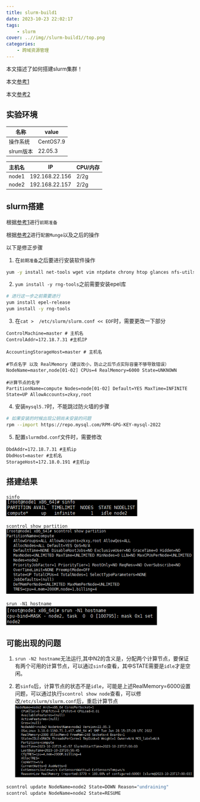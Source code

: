 ```yaml
---
title: slurm-build1
date: 2023-10-23 22:02:17
tags:
    - slurm
cover: ..//img//slurm-build1//top.png
categories:
    - 跨域资源管理
---
```

本文描述了如何搭建slurm集群！

本文[参考1](https://www.volcengine.com/docs/6419/114305)

本文[参考2](https://www.wanghaiqing.com/article/911f5d98-b68a-4daa-8db6-ee2052ec8275/)

## 实验环境
|名称|value|
|---|---|
|操作系统|CentOS7.9|
|slrum版本|22.05.3|

|主机名|IP|CPU/内存|
|---|---|---|
|node1|192.168.22.156|2/2g|
|node2|192.168.22.157|2/2g|

## slurm搭建

根据[参考1](https://www.volcengine.com/docs/6419/114305)进行`前期准备`

根据[参考2](https://www.wanghaiqing.com/article/911f5d98-b68a-4daa-8db6-ee2052ec8275/)进行`配置Munge`以及之后的操作

以下是修正步骤
1. 在`前期准备`之后要进行安装软件操作
```BASH
yum -y install net-tools wget vim ntpdate chrony htop glances nfs-utils rpcbind python3
```
2. `yum install -y rng-tools`之前需要安装epel库
```BASH
# 进行这一步之前需要进行 
yum install epel-release
yum install -y rng-tools
```

3. 在`cat >  /etc/slurm/slurm.conf << EOF`时，需要更改一下部分
```
ControlMachine=master # 主机名
ControlAddr=172.18.7.31 #主机IP

AccountingStorageHost=master # 主机名

#节点名字 以及 RealMemory（建议改小，防止之后节点实际容量不够导致错误）
NodeName=master,node[01-02] CPUs=4 RealMemory=6000 State=UNKNOWN

#计算节点的名字
PartitionName=compute Nodes=node[01-02] Default=YES MaxTime=INFINITE State=UP AllowAccounts=zkxy,root
```
4. 安装`mysql5.7`时，不能跳过防火墙的步骤
```BASH
# 如果安装的时候出现公钥尚未安装的问题
rpm --import https://repo.mysql.com/RPM-GPG-KEY-mysql-2022
```
5. 配置`slurmdbd.conf`文件时，需要修改
```
DbdAddr=172.18.7.31 #主机ip
DbdHost=master #主机名
StorageHost=172.18.0.191 #主机ip
``` 

## 搭建结果
`sinfo`<br>
![sinfo](./slurm-build1/1.png)

`scontrol show partition`<br>
![sinfo](./slurm-build1/2.png)

`srun -N1 hostname`<br>
![sinfo](./slurm-build1/3.png)

## 可能出现的问题
1. `srun -N2 hostname`无法运行,其中N2的含义是，分配两个计算节点，要保证有两个可用的计算节点，可以通过`sinfo`查看，其中STATE需要是`idle`才是空闲。

2. 若`sinfo`后，计算节点的状态不是`idle`，可能是上述RealMemory=6000设置问题，可以通过执行`scontrol show node`查看，可以修改`/etc/slurm/slurm.conf`后，重启计算节点<br>
![sinfo](./slurm-build1/4.png)<br>
```BASH
scontrol update NodeName=node2 State=DOWN Reason="undraining"
scontrol update NodeName=node2 State=RESUME
```



